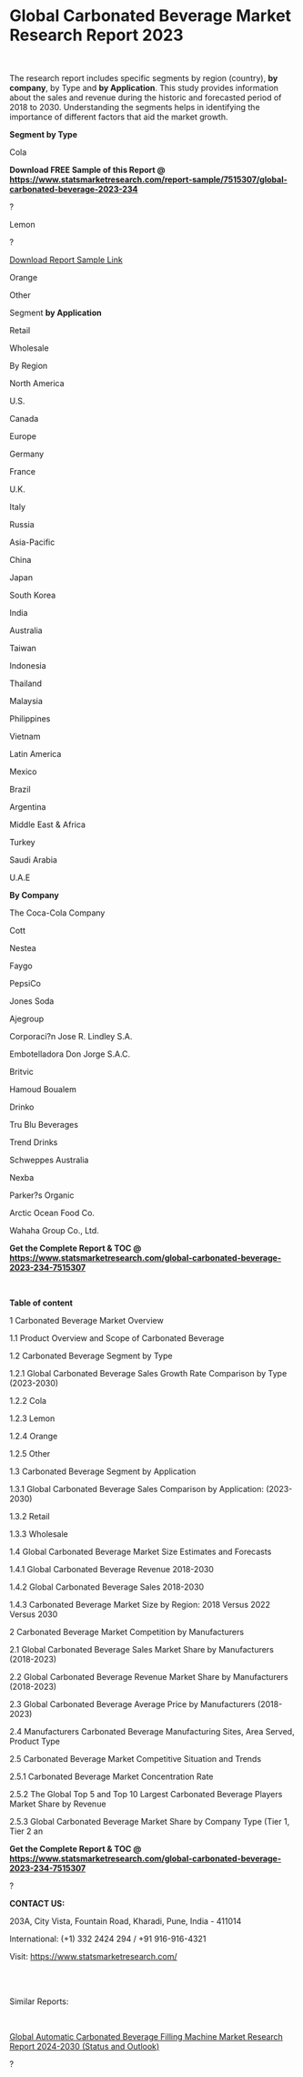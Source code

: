 <h1>Global Carbonated Beverage Market Research Report 2023</h1><br/><p>The research report includes specific segments by region (country), <strong>by company</strong>, by Type and <strong>by Application</strong>. This study provides information about the sales and revenue during the historic and forecasted period of 2018 to 2030. Understanding the segments helps in identifying the importance of different factors that aid the market growth.</p>
 
 
 
 <p><strong>Segment by Type</strong></p>
 
 
 
 <p>Cola</p>
 
 
 
 <div><b>Download FREE Sample of this Report @ <a href="https://www.statsmarketresearch.com/download-free-sample/7515307/global-carbonated-beverage-2023-234">https://www.statsmarketresearch.com/report-sample/7515307/global-carbonated-beverage-2023-234</a></b></div>
 
 
 
 <p>? </p>
 
 
 
 <p>Lemon</p>
 
 
 
 <p>? </p>
 
 
 
 <p><a href="https://www.statsmarketresearch.com/download-free-sample/7515307/global-carbonated-beverage-2023-234">Download Report Sample Link</a></p>
 
 
 
 <p>Orange</p>
 
 
 
 <p>Other</p>
 
 
 
 <p>Segment <strong>by Application</strong></p>
 
 
 
 <p>Retail</p>
 
 
 
 <p>Wholesale</p>
 
 
 
 <p>By Region</p>
 
 
 
 <p>North America</p>
 
 
 
 <p>U.S.</p>
 
 
 
 <p>Canada</p>
 
 
 
 <p>Europe</p>
 
 
 
 <p>Germany</p>
 
 
 
 <p>France</p>
 
 
 
 <p>U.K.</p>
 
 
 
 <p>Italy</p>
 
 
 
 <p>Russia</p>
 
 
 
 <p>Asia-Pacific</p>
 
 
 
 <p>China</p>
 
 
 
 <p>Japan</p>
 
 
 
 <p>South Korea</p>
 
 
 
 <p>India</p>
 
 
 
 <p>Australia</p>
 
 
 
 <p>Taiwan</p>
 
 
 
 <p>Indonesia</p>
 
 
 
 <p>Thailand</p>
 
 
 
 <p>Malaysia</p>
 
 
 
 <p>Philippines</p>
 
 
 
 <p>Vietnam</p>
 
 
 
 <p>Latin America</p>
 
 
 
 <p>Mexico</p>
 
 
 
 <p>Brazil</p>
 
 
 
 <p>Argentina</p>
 
 
 
 <p>Middle East & Africa</p>
 
 
 
 <p>Turkey</p>
 
 
 
 <p>Saudi Arabia</p>
 
 
 
 <p>U.A.E</p>
 
 
 
 <p><strong>By Company</strong></p>
 
 
 
 <p>The Coca-Cola Company</p>
 
 
 
 <p>Cott</p>
 
 
 
 <p>Nestea</p>
 
 
 
 <p>Faygo</p>
 
 
 
 <p>PepsiCo</p>
 
 
 
 <p>Jones Soda</p>
 
 
 
 <p>Ajegroup</p>
 
 
 
 <p>Corporaci?n Jose R. Lindley S.A.</p>
 
 
 
 <p>Embotelladora Don Jorge S.A.C.</p>
 
 
 
 <p>Britvic</p>
 
 
 
 <p>Hamoud Boualem</p>
 
 
 
 <p>Drinko</p>
 
 
 
 <p>Tru Blu Beverages</p>
 
 
 
 <p>Trend Drinks</p>
 
 
 
 <p>Schweppes Australia</p>
 
 
 
 <p>Nexba</p>
 
 
 
 <p>Parker?s Organic</p>
 
 
 
 <p>Arctic Ocean Food Co.</p>
 
 
 
 <p>Wahaha Group Co., Ltd.</p>
 
 
 
 <div><b>Get the Complete Report & TOC @ <a href="https://www.statsmarketresearch.com/global-carbonated-beverage-2023-234-7515307">https://www.statsmarketresearch.com/global-carbonated-beverage-2023-234-7515307</a></b></div>
 
 
 
 <p><br />
 
 <b>Table of content</b></p>
 
 
 
 <p>1 Carbonated Beverage Market Overview<br />
 
 1.1 Product Overview and Scope of Carbonated Beverage<br />
 
 1.2 Carbonated Beverage Segment by Type<br />
 
 1.2.1 Global Carbonated Beverage Sales Growth Rate Comparison by Type (2023-2030)<br />
 
 1.2.2 Cola<br />
 
 1.2.3 Lemon<br />
 
 1.2.4 Orange<br />
 
 1.2.5 Other<br />
 
 1.3 Carbonated Beverage Segment by Application<br />
 
 1.3.1 Global Carbonated Beverage Sales Comparison by Application: (2023-2030)<br />
 
 1.3.2 Retail<br />
 
 1.3.3 Wholesale<br />
 
 1.4 Global Carbonated Beverage Market Size Estimates and Forecasts<br />
 
 1.4.1 Global Carbonated Beverage Revenue 2018-2030<br />
 
 1.4.2 Global Carbonated Beverage Sales 2018-2030<br />
 
 1.4.3 Carbonated Beverage Market Size by Region: 2018 Versus 2022 Versus 2030<br />
 
 2 Carbonated Beverage Market Competition by Manufacturers<br />
 
 2.1 Global Carbonated Beverage Sales Market Share by Manufacturers (2018-2023)<br />
 
 2.2 Global Carbonated Beverage Revenue Market Share by Manufacturers (2018-2023)<br />
 
 2.3 Global Carbonated Beverage Average Price by Manufacturers (2018-2023)<br />
 
 2.4 Manufacturers Carbonated Beverage Manufacturing Sites, Area Served, Product Type<br />
 
 2.5 Carbonated Beverage Market Competitive Situation and Trends<br />
 
 2.5.1 Carbonated Beverage Market Concentration Rate<br />
 
 2.5.2 The Global Top 5 and Top 10 Largest Carbonated Beverage Players Market Share by Revenue<br />
 
 2.5.3 Global Carbonated Beverage Market Share by Company Type (Tier 1, Tier 2 an</p>
 
 
 
 <div><b>Get the Complete Report & TOC @ <a href="https://www.statsmarketresearch.com/global-carbonated-beverage-2023-234-7515307">https://www.statsmarketresearch.com/global-carbonated-beverage-2023-234-7515307</a></b></div>
 
 
 
 <p>? </p>
 
 
 
 <p><b>CONTACT US:</b><br />
 
 203A, City Vista, Fountain Road, Kharadi, Pune, India - 411014<br />
 
 International: (+1) 332 2424 294 / +91 916-916-4321<br />
 
 Visit: <a href="https://www.statsmarketresearch.com/">https://www.statsmarketresearch.com/</a><br />
 
 <br />
 
 <br />
 
 Similar Reports:<br />
 
 <br />
 
 <a href="https://www.statsmarketresearch.com/global-automatic-carbonated-beverage-filling-machine-2024-2030-896-7943738">Global Automatic Carbonated Beverage Filling Machine Market Research Report 2024-2030 (Status and Outlook)</a><br />
 
 ? </p>